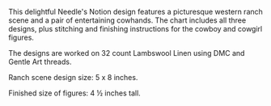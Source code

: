 This delightful Needle's Notion design features a picturesque western ranch scene and a pair of entertaining cowhands. The chart includes all three designs, plus stitching and finishing instructions for the cowboy and cowgirl figures.

The designs are worked on 32 count Lambswool Linen using DMC and Gentle Art threads.

Ranch scene design size: 5 x 8 inches.

Finished size of figures: 4 ½ inches tall.
